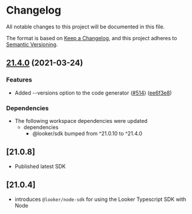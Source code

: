 # Changelog

All notable changes to this project will be documented in this file.

The format is based on [Keep a Changelog](https://keepachangelog.com/en/1.0.0/),
and this project adheres to [Semantic Versioning](https://semver.org/spec/v2.0.0.html).

## [21.4.0](https://www.github.com/looker-open-source/sdk-codegen/compare/sdk-node-v21.0.10...sdk-node-v21.4.0) (2021-03-24)


### Features

* Added --versions option to the code generator ([#514](https://www.github.com/looker-open-source/sdk-codegen/issues/514)) ([ee6f3e8](https://www.github.com/looker-open-source/sdk-codegen/commit/ee6f3e8f55e300df1a75c9be89b47f067bc08dee))


### Dependencies

* The following workspace dependencies were updated
  * dependencies
    * @looker/sdk bumped from ^21.0.10 to ^21.4.0

## [21.0.8]

- Published latest SDK

## [21.0.4]

- introduces `@looker/node-sdk` for using the Looker Typescript SDK with Node